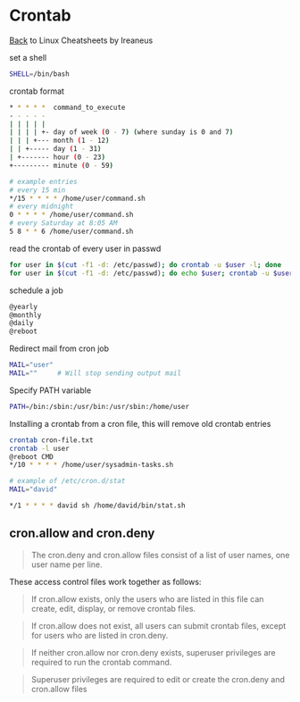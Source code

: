 # Crontab

[Back](README.md) to Linux Cheatsheets by Ireaneus

set a shell

```bash
SHELL=/bin/bash
```

crontab format

```bash
* * * * *  command_to_execute
- - - - -
| | | | |
| | | | +- day of week (0 - 7) (where sunday is 0 and 7)
| | | +--- month (1 - 12)
| | +----- day (1 - 31)
| +------- hour (0 - 23)
+--------- minute (0 - 59)

# example entries
# every 15 min
*/15 * * * * /home/user/command.sh
# every midnight
0 * * * * /home/user/command.sh
# every Saturday at 8:05 AM
5 8 * * 6 /home/user/command.sh
```

read the crontab of every user in passwd

```bash
for user in $(cut -f1 -d: /etc/passwd); do crontab -u $user -l; done
for user in $(cut -f1 -d: /etc/passwd); do echo $user; crontab -u $user -l; done
```

schedule a job

```bash
@yearly
@monthly
@daily
@reboot
```

Redirect mail from cron job

```bash
MAIL="user"
MAIL=""		# Will stop sending output mail
```

Specify PATH variable

```bash
PATH=/bin:/sbin:/usr/bin:/usr/sbin:/home/user
```

Installing a crontab from a cron file, this will remove old crontab entries

```bash
crontab cron-file.txt
crontab -l user
@reboot CMD
*/10 * * * * /home/user/sysadmin-tasks.sh

# example of /etc/cron.d/stat
MAIL="david"

*/1 * * * * david sh /home/david/bin/stat.sh
```

## cron.allow and cron.deny

>The cron.deny and cron.allow files consist of a list of user names, one user name per line.

These access control files work together as follows:

>If cron.allow exists, only the users who are listed in this file can create, edit, display, or remove crontab files.

>If cron.allow does not exist, all users can submit crontab files, except for users who are listed in cron.deny.

>If neither cron.allow nor cron.deny exists, superuser privileges are required to run the crontab command.

>Superuser privileges are required to edit or create the cron.deny and cron.allow files
